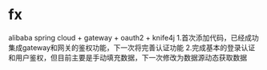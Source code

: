 # fx
alibaba spring cloud  + gateway + oauth2 + knife4j
1.首次添加代码，已经成功集成gateway和网关的鉴权功能，下一次将完善认证功能
2.完成基本的登录认证和用户鉴权，但目前主要是手动填充数据，下一次修改为数据源动态获取数据
